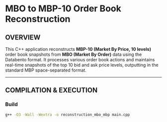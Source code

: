 # MBO to MBP-10 Order Book Reconstruction

## OVERVIEW

This C++ application reconstructs **MBP-10 (Market By Price, 10 levels)** order book snapshots from **MBO (Market By Order)** data using the Databento format. It processes various order book actions and maintains real-time snapshots of the top 10 bid and ask price levels, outputting in the standard MBP space-separated format.

---

## COMPILATION & EXECUTION

### Build

```bash
g++ -O3 -Wall -Wextra -o reconstruction_mbo_mbp main.cpp
